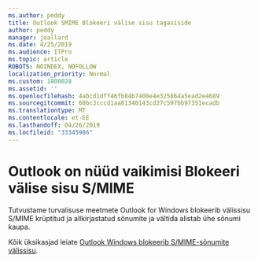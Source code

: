 ```yaml
---
ms.author: peddy
title: Outlook SMIME Blokeeri välise sisu tagasiside
author: peddy
manager: joallard
ms.date: 4/25/2019
ms.audience: ITPro
ms.topic: article
ROBOTS: NOINDEX, NOFOLLOW
localization_priority: Normal
ms.custom: 1800028
ms.assetid: ''
ms.openlocfilehash: 4abcd1dff46fb84b7408e4e325864a5ead2e4689
ms.sourcegitcommit: 60bc3cccd1aa81340143cd27c597bb97351ecadb
ms.translationtype: MT
ms.contentlocale: et-EE
ms.lasthandoff: 04/26/2019
ms.locfileid: "33345986"
---
```

# <a name="outlook-will-now-default-block-external-content-in-smime"></a>Outlook on nüüd vaikimisi Blokeeri välise sisu S/MIME
Tutvustame turvalisuse meetmete Outlook for Windows blokeerib välissisu S/MIME krüptitud ja allkirjastatud sõnumite ja vältida alistab ühe sõnumi kaupa.

Kõik üksikasjad leiate [Outlook Windows blokeerib S/MIME-sõnumite välissisu](https://support.office.com/article/2d3a4af1-fe41-475f-a888-fc7b997d112e). 